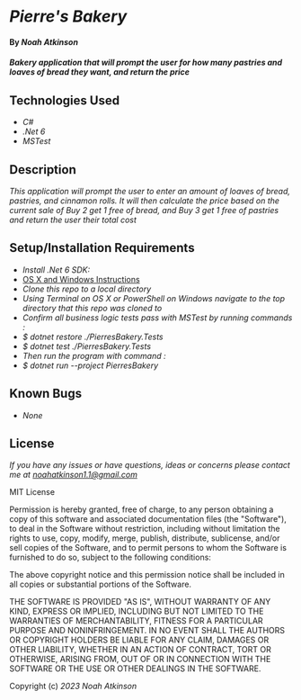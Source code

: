# _Pierre's Bakery_

#### By _**Noah Atkinson**_

#### _Bakery application that will prompt the user for how many pastries and loaves of bread they want, and return the price_

## Technologies Used

* _C#_
* _.Net 6_
* _MSTest_

## Description

_This application will prompt the user to enter an amount of loaves of bread, pastries, and cinnamon rolls._
_It will then calculate the price based on the current sale of Buy 2 get 1 free of bread, and Buy 3 get 1 free of pastries and return the user their total cost_

## Setup/Installation Requirements

* _Install .Net 6 SDK:_
* [OS X and Windows Instructions](https://www.learnhowtoprogram.com/c-and-net/getting-started-with-c/installing-c-and-net)
* _Clone this repo to a local directory_
* _Using Terminal on OS X or PowerShell on Windows navigate to the top directory that this repo was cloned to_ 
* _Confirm all business logic tests pass with MSTest by running commands :_
* _$ dotnet restore ./PierresBakery.Tests_
* _$ dotnet test ./PierresBakery.Tests_
* _Then run the program with command :_
* _$ dotnet run --project PierresBakery_

## Known Bugs

* _None_

## License

_If you have any issues or have questions, ideas or concerns please contact me at [noahatkinson1.1@gmail.com](mailto:noahatkinson1.1@gmail.com)_

MIT License

Permission is hereby granted, free of charge, to any person obtaining a copy
of this software and associated documentation files (the "Software"), to deal
in the Software without restriction, including without limitation the rights
to use, copy, modify, merge, publish, distribute, sublicense, and/or sell
copies of the Software, and to permit persons to whom the Software is
furnished to do so, subject to the following conditions:

The above copyright notice and this permission notice shall be included in all
copies or substantial portions of the Software.

THE SOFTWARE IS PROVIDED "AS IS", WITHOUT WARRANTY OF ANY KIND, EXPRESS OR
IMPLIED, INCLUDING BUT NOT LIMITED TO THE WARRANTIES OF MERCHANTABILITY,
FITNESS FOR A PARTICULAR PURPOSE AND NONINFRINGEMENT. IN NO EVENT SHALL THE
AUTHORS OR COPYRIGHT HOLDERS BE LIABLE FOR ANY CLAIM, DAMAGES OR OTHER
LIABILITY, WHETHER IN AN ACTION OF CONTRACT, TORT OR OTHERWISE, ARISING FROM,
OUT OF OR IN CONNECTION WITH THE SOFTWARE OR THE USE OR OTHER DEALINGS IN THE
SOFTWARE.

Copyright (c) _2023_ _Noah Atkinson_